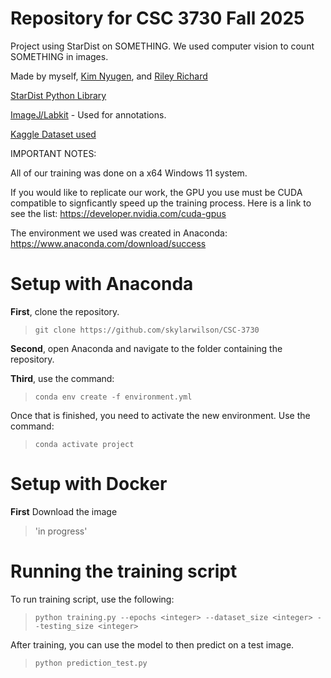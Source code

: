 Repository for CSC 3730 Fall 2025
=
Project using StarDist on SOMETHING. We used computer vision to count SOMETHING in images.

Made by myself, [Kim Nyugen](https://github.com/tngu589), and [Riley Richard](https://github.com/rileythampersand)

[StarDist Python Library](https://stardist.net/)

[ImageJ/Labkit](https://imagej.net/plugins/labkit/) - Used for annotations.

[Kaggle Dataset used](https://www.kaggle.com/datasets/jeetblahiri/bccd-dataset-with-mask)

IMPORTANT NOTES: 

All of our training was done on a x64 Windows 11 system.

If you would like to replicate our work, the GPU you use must be CUDA compatible to signficantly speed up the training process. Here is a link to see the list: https://developer.nvidia.com/cuda-gpus

The environment we used was created in Anaconda: https://www.anaconda.com/download/success

Setup with Anaconda
=
**First**, clone the repository.
>`git clone https://github.com/skylarwilson/CSC-3730`

**Second**, open Anaconda and navigate to the folder containing the repository.

**Third**, use the command:
>`conda env create -f environment.yml`

Once that is finished, you need to activate the new environment. Use the command:
>`conda activate project`

Setup with Docker
=
**First**
Download the image
>'in progress'

Running the training script
=
To run training script, use the following:
>`python training.py --epochs <integer> --dataset_size <integer> --testing_size <integer>`

After training, you can use the model to then predict on a test image.
>`python prediction_test.py`

